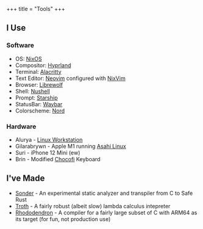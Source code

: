 +++
title = "Tools"
+++

## I Use

### Software

- OS: [NixOS](https://nixos.org)
- Compositor: [Hyprland](https://hyprland.org)
- Terminal: [Alacritty](https://alacritty.org)
- Text Editor: [Neovim](https://neovim.io) configured with [NixVim](https://github.com/nix-community/nixvim)
- Browser: [Librewolf](https://librewolf.net)
- Shell: [Nushell](https://nushell.sh)
- Prompt: [Starship](https://starship.rs)
- StatusBar: [Waybar](https://github.com/Alexays/Waybar)
- Colorscheme: [Nord](https://nordtheme.com)

### Hardware

- Alurya - [Linux Workstation](https://youtu.be/bq9O99TgFv4)
- Gilarabrywn - Apple M1 running [Asahi Linux](https://asahilinux.org)
- Suri - iPhone 12 Mini (ew)
- Brin - Modified [Chocofi](https://github.com/pashutk/chocofi) Keyboard

## I've Made

- [Sonder](https://github.com/azaleacolburn/sonder) - An experimental static analyzer and transpiler from C to Safe Rust
- [Troth](https://github.com/azaleacolburn/troth) - A fairly robust (albeit slow) lambda calculus intepreter
- [Rhododendron](https://github.com/azaleacolburn/rhodoendron) - A compiler for a fairly large subset of C with ARM64 as its target (for fun, not production use)
